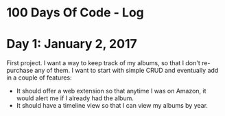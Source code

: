 # 100 Days Of Code - Log

# Day 1: January 2, 2017
First project. I want a way to keep track of my albums, so that I don't re-purchase any of them. I want to start with simple CRUD and eventually add in a couple of features:

* It should offer a web extension so that anytime I was on Amazon, it would alert me if I already had the album.
* It should have a timeline view so that I can view my albums by year.

